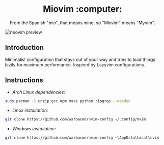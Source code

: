 <h1 align="center" >Miovim :computer:</h1>

<p align="center">
    From the Spanish "mio", that means mine, so "Miovim" means "Myvim".
</p>

<img src="./assets/preview.avif" alt="neovim preview" />

## Introduction

Minimalist configuration that stays out of your way and tries to load things
lazily for maximum performance. Inspired by Lazyvim configurations.

## Instructions

- _Arch Linux dependencies:_

```sh
sudo pacman -S unzip gcc npm make python ripgrep --needed
```

- _Linux installation:_

```sh
git clone https://github.com/warbacon/nvim-config ~/.config/nvim
```

- _Windows installation:_

```sh
git clone https://github.com/warbacon/nvim-config ~\AppData\Local\nvim
```
